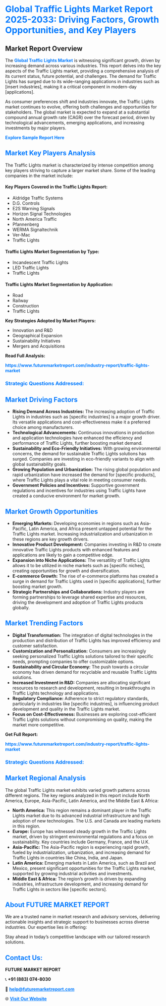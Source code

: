 <h1 style="color: #007BFF;">Global Traffic Lights Market Report 2025-2033: Driving Factors, Growth Opportunities, and Key Players</h1>

<section id="overview">
<h2>Market Report Overview</h2>
<p>The <a href="https://www.futuremarketreport.com/industry-report/traffic-lights-market" style="color: #007BFF; text-decoration: none;"><strong>Global Traffic Lights Market</strong></a> is witnessing significant growth, driven by increasing demand across various industries. This report delves into the key aspects of the Traffic Lights market, providing a comprehensive analysis of its current status, future potential, and challenges. The demand for Traffic Lights has surged due to its wide-ranging applications in industries such as [insert industries], making it a critical component in modern-day [applications].</p>
<p>As consumer preferences shift and industries innovate, the Traffic Lights market continues to evolve, offering both challenges and opportunities for stakeholders. The global market is expected to expand at a substantial compound annual growth rate (CAGR) over the forecast period, driven by technological advancements, emerging applications, and increasing investments by major players.</p>
</section>

<section id="overview">
<p><a href="https://www.futuremarketreport.com/request-sample/reportId=97121" style="color: #007BFF; text-decoration: none;"><strong>Explore Sample Report Here</strong></a></p>
</section>

<section id="key-players">
<h2 style="color: #007BFF;">Market Key Players Analysis</h2>
<p>The Traffic Lights market is characterized by intense competition among key players striving to capture a larger market share. Some of the leading companies in the market include:</p>
<h4>Key Players Covered in the Traffic Lights Report:</h4>
<ul><li>Aldridge Traffic Systems</li><li>D.G. Controls</li><li>E2S Warning Signals</li><li>Horizon Signal Technologies</li><li>North America Traffic</li><li>Pfannenberg</li><li>WERMA Signaltechnik</li><li>Ver-Mac</li><li>Traffic Lights</li></ul>
<h4>Traffic Lights Market Segmentation by Type:</h4>
<ul><li>Incandescent Traffic Lights</li><li>LED Traffic Lights</li><li>Traffic Lights</li></ul>

<h4>Traffic Lights Market Segmentation by Application:</h4>
<ul><li>Road</li><li>Railway</li><li>Construction</li><li>Traffic Lights</li></ul>
<p><strong>Key Strategies Adopted by Market Players:</strong></p>
<ul>
<li>Innovation and R&D</li>
<li>Geographical Expansion</li>
<li>Sustainability Initiatives</li>
<li>Mergers and Acquisitions</li>
</ul>
</section>

<section>
<p><strong>Read Full Analysis: </strong></p><a href="https://www.futuremarketreport.com/industry-report/traffic-lights-market" style="color: #007BFF; text-decoration: none;"><strong>https://www.futuremarketreport.com/industry-report/traffic-lights-market</strong></a>
<h3 style="color: #007BFF;">Strategic Questions Addressed:</h3>
</section>

<section id="driving-factors">
<h2 style="color: #007BFF;">Market Driving Factors</h2>
<ul>
<li><strong>Rising Demand Across Industries:</strong> The increasing adoption of Traffic Lights in industries such as [specific industries] is a major growth driver. Its versatile applications and cost-effectiveness make it a preferred choice among manufacturers.</li>
<li><strong>Technological Advancements:</strong> Continuous innovations in production and application technologies have enhanced the efficiency and performance of Traffic Lights, further boosting market demand.</li>
<li><strong>Sustainability and Eco-Friendly Initiatives:</strong> With growing environmental concerns, the demand for sustainable Traffic Lights solutions has surged. Companies are investing in eco-friendly variants to align with global sustainability goals.</li>
<li><strong>Growing Population and Urbanization:</strong> The rising global population and rapid urbanization have increased the demand for [specific products], where Traffic Lights plays a vital role in meeting consumer needs.</li>
<li><strong>Government Policies and Incentives:</strong> Supportive government regulations and incentives for industries using Traffic Lights have created a conducive environment for market growth.</li>
</ul>
</section>

<section id="growth-opportunities">
<h2 style="color: #007BFF;">Market Growth Opportunities</h2>
<ul>
<li><strong>Emerging Markets:</strong> Developing economies in regions such as Asia-Pacific, Latin America, and Africa present untapped potential for the Traffic Lights market. Increasing industrialization and urbanization in these regions are key growth drivers.</li>
<li><strong>Innovative Product Development:</strong> Companies investing in R&D to create innovative Traffic Lights products with enhanced features and applications are likely to gain a competitive edge.</li>
<li><strong>Expansion into Niche Applications:</strong> The versatility of Traffic Lights allows it to be utilized in niche markets such as [specific niches], creating opportunities for growth and diversification.</li>
<li><strong>E-commerce Growth:</strong> The rise of e-commerce platforms has created a surge in demand for Traffic Lights used in [specific applications], further boosting market growth.</li>
<li><strong>Strategic Partnerships and Collaborations:</strong> Industry players are forming partnerships to leverage shared expertise and resources, driving the development and adoption of Traffic Lights products globally.</li>
</ul>
</section>

<section id="trending-factors">
<h2 style="color: #007BFF;">Market Trending Factors</h2>
<ul>
<li><strong>Digital Transformation:</strong> The integration of digital technologies in the production and distribution of Traffic Lights has improved efficiency and customer satisfaction.</li>
<li><strong>Customization and Personalization:</strong> Consumers are increasingly seeking personalized Traffic Lights solutions tailored to their specific needs, prompting companies to offer customizable options.</li>
<li><strong>Sustainability and Circular Economy:</strong> The push towards a circular economy has driven demand for recyclable and reusable Traffic Lights solutions.</li>
<li><strong>Increased Investment in R&D:</strong> Companies are allocating significant resources to research and development, resulting in breakthroughs in Traffic Lights technology and applications.</li>
<li><strong>Regulatory Compliance:</strong> Adherence to strict regulatory standards, particularly in industries like [specific industries], is influencing product development and quality in the Traffic Lights market.</li>
<li><strong>Focus on Cost-Effectiveness:</strong> Businesses are exploring cost-efficient Traffic Lights solutions without compromising on quality, making the market more competitive.</li>
</ul>
</section>

<section>
<p><strong>Get Full Report: </strong></p><a href="https://www.futuremarketreport.com/industry-report/traffic-lights-market" style="color: #007BFF; text-decoration: none;"><strong>https://www.futuremarketreport.com/industry-report/traffic-lights-market</strong></a>
<h3 style="color: #007BFF;">Strategic Questions Addressed:</h3>
</section>


<section id="regional-analysis">
<h2 style="color: #007BFF;">Market Regional Analysis</h2>
<p>The global Traffic Lights market exhibits varied growth patterns across different regions. The key regions analyzed in this report include North America, Europe, Asia-Pacific, Latin America, and the Middle East & Africa:</p>
<ul>
<li><strong>North America:</strong> This region remains a dominant player in the Traffic Lights market due to its advanced industrial infrastructure and high adoption of new technologies. The U.S. and Canada are leading markets in this region.</li>
<li><strong>Europe:</strong> Europe has witnessed steady growth in the Traffic Lights market, driven by stringent environmental regulations and a focus on sustainability. Key countries include Germany, France, and the U.K.</li>
<li><strong>Asia-Pacific:</strong> The Asia-Pacific region is experiencing rapid growth, fueled by industrialization, urbanization, and increasing demand for Traffic Lights in countries like China, India, and Japan.</li>
<li><strong>Latin America:</strong> Emerging markets in Latin America, such as Brazil and Mexico, present significant opportunities for the Traffic Lights market, supported by growing industrial activities and investments.</li>
<li><strong>Middle East & Africa:</strong> The region’s growth is driven by expanding industries, infrastructure development, and increasing demand for Traffic Lights in sectors like [specific sectors].</li>
</ul>
</section>

<footer>
<h2 style="color: #007BFF;">About FUTURE MARKET REPORT</h2>
<p>We are a trusted name in market research and advisory services, delivering actionable insights and strategic support to businesses across diverse industries. Our expertise lies in offering:</p>

<p>Stay ahead in today’s competitive landscape with our tailored research solutions.</p>

<h2 style="color: #007BFF;">Contact Us:</h2>
<p><strong>FUTURE MARKET REPORT</strong></p>
<p>📞 <strong>+91 (883) 074-8030</strong></p>
<p>📧 <strong><a href="mailto:help@futuremarketreport.com" style="color: #007BFF;">help@futuremarketreport.com</a></strong></p>
<p>🌐 <strong><a href="https://www.futuremarketreport.com/" style="color: #007BFF;">Visit Our Website</a></strong></p>
</footer>